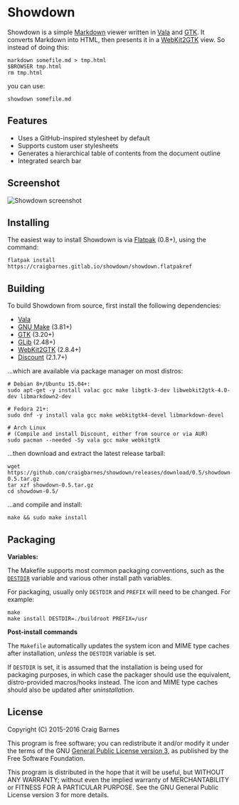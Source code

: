 Showdown
========

Showdown is a simple [Markdown] viewer written in [Vala] and [GTK]. It
converts Markdown into HTML, then presents it in a [WebKit2GTK] view. So
instead of doing this:

    markdown somefile.md > tmp.html
    $BROWSER tmp.html
    rm tmp.html

you can use:

    showdown somefile.md

Features
--------

* Uses a GitHub-inspired stylesheet by default
* Supports custom user stylesheets
* Generates a hierarchical table of contents from the document outline
* Integrated search bar

Screenshot
----------

![Showdown screenshot](https://craigbarnes.bitbucket.io/img/showdown.png)

Installing
----------

The easiest way to install Showdown is via [Flatpak] (0.8+), using the command:

    flatpak install https://craigbarnes.gitlab.io/showdown/showdown.flatpakref

Building
--------

To build Showdown from source, first install the following dependencies:

* [Vala]
* [GNU Make] (3.81+)
* [GTK] (3.20+)
* [GLib] (2.48+)
* [WebKit2GTK] (2.8.4+)
* [Discount] (2.1.7+)

...which are available via package manager on most distros:

    # Debian 8+/Ubuntu 15.04+:
    sudo apt-get -y install valac gcc make libgtk-3-dev libwebkit2gtk-4.0-dev libmarkdown2-dev

    # Fedora 21+:
    sudo dnf -y install vala gcc make webkitgtk4-devel libmarkdown-devel

    # Arch Linux
    # (Compile and install Discount, either from source or via AUR)
    sudo pacman --needed -Sy vala gcc make webkitgtk

...then download and extract the latest release tarball:

    wget https://github.com/craigbarnes/showdown/releases/download/0.5/showdown-0.5.tar.gz
    tar xzf showdown-0.5.tar.gz
    cd showdown-0.5/

...and compile and install:

    make && sudo make install

Packaging
---------

**Variables:**

The Makefile supports most common packaging conventions, such as the
[`DESTDIR`] variable and various other install path variables.

For packaging, usually only `DESTDIR` and `PREFIX` will need to be
changed. For example:

    make
    make install DESTDIR=./buildroot PREFIX=/usr

**Post-install commands**

The `Makefile` automatically updates the system icon and MIME type
caches after installation, *unless* the `DESTDIR` variable is set.

If `DESTDIR` is set, it is assumed that the installation is being used
for packaging purposes, in which case the packager should use the
equivalent, distro-provided macros/hooks instead. The icon and MIME
type caches should also be updated after *uninstallation*.

License
-------

Copyright (C) 2015-2016 Craig Barnes

This program is free software; you can redistribute it and/or modify it
under the terms of the GNU [General Public License version 3], as published
by the Free Software Foundation.

This program is distributed in the hope that it will be useful, but
WITHOUT ANY WARRANTY; without even the implied warranty of
MERCHANTABILITY or FITNESS FOR A PARTICULAR PURPOSE. See the GNU General
Public License version 3 for more details.


[General Public License version 3]: https://www.gnu.org/licenses/gpl-3.0.html
[Markdown]: https://en.wikipedia.org/wiki/Markdown
[Vala]: https://wiki.gnome.org/Projects/Vala
[GTK]: http://www.gtk.org/
[GLib]: https://developer.gnome.org/glib/
[GNU Make]: https://www.gnu.org/software/make/
[Discount]: http://www.pell.portland.or.us/~orc/Code/discount/
[WebKit2GTK]: https://webkitgtk.org/
[Flatpak]: http://flatpak.org/
[`DESTDIR`]: https://www.gnu.org/prep/standards/html_node/DESTDIR.html
